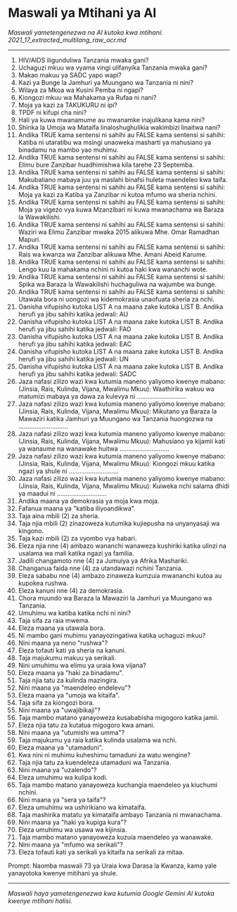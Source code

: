 # Maswali ya Mtihani ya AI
*Maswali yametengenezwa na AI kutoka kwa mtihani: 2021_17_extracted_multilang_raw_ocr.md*

---

1.  HIV/AIDS iligunduliwa Tanzania mwaka gani?
2.  Uchaguzi mkuu wa vyama vingi ulifanyika Tanzania mwaka gani?
3.  Makao makuu ya SADC yapo wapi?
4.  Kazi ya Bunge la Jamhuri ya Muungano wa Tanzania ni nini?
5.  Wilaya za Mkoa wa Kusini Pemba ni ngapi?
6.  Kiongozi mkuu wa Mahakama ya Rufaa ni nani?
7.  Moja ya kazi za TAKUKURU ni ipi?
8.  TPDF ni kifupi cha nini?
9.  Hali ya kuwa mwanamume au mwanamke inajulikana kama nini?
10. Shirika la Umoja wa Mataifa linaloshughulikia wakimbizi linaitwa nani?
11. Andika TRUE kama sentensi ni sahihi au FALSE kama sentensi si sahihi: Katiba ni utaratibu wa msingi unaoweka masharti ya mahusiano ya binadamu na mambo yao muhimu.
12. Andika TRUE kama sentensi ni sahihi au FALSE kama sentensi si sahihi: Elimu bure Zanzibar huadhimishwa kila tarehe 23 Septemba.
13. Andika TRUE kama sentensi ni sahihi au FALSE kama sentensi si sahihi: Makubaliano mabaya juu ya maslahi binafsi huleta maendeleo kwa taifa.
14. Andika TRUE kama sentensi ni sahihi au FALSE kama sentensi si sahihi: Moja ya kazi za Katiba ya Zanzibar ni kutoa mfumo wa sheria nchini.
15. Andika TRUE kama sentensi ni sahihi au FALSE kama sentensi si sahihi: Moja ya vigezo vya kuwa Mzanzibari ni kuwa mwanachama wa Baraza la Wawakilishi.
16. Andika TRUE kama sentensi ni sahihi au FALSE kama sentensi si sahihi: Waziri wa Elimu Zanzibar mwaka 2015 alikuwa Mhe. Omar Ramadhan Mapuri.
17. Andika TRUE kama sentensi ni sahihi au FALSE kama sentensi si sahihi: Rais wa kwanza wa Zanzibar alikuwa Mhe. Amani Abeid Karume.
18. Andika TRUE kama sentensi ni sahihi au FALSE kama sentensi si sahihi: Lengo kuu la mahakama nchini ni kutoa haki kwa wananchi wote.
19. Andika TRUE kama sentensi ni sahihi au FALSE kama sentensi si sahihi: Spika wa Baraza la Wawakilishi huchaguliwa na wajumbe wa bunge.
20. Andika TRUE kama sentensi ni sahihi au FALSE kama sentensi si sahihi: Utawala bora ni uongozi wa kidemokrasia unaofuata sheria za nchi.
21. Oanisha vifupisho kutoka LIST A na maana zake kutoka LIST B. Andika herufi ya jibu sahihi katika jedwali: AU
22. Oanisha vifupisho kutoka LIST A na maana zake kutoka LIST B. Andika herufi ya jibu sahihi katika jedwali: FAO
23. Oanisha vifupisho kutoka LIST A na maana zake kutoka LIST B. Andika herufi ya jibu sahihi katika jedwali: EAC
24. Oanisha vifupisho kutoka LIST A na maana zake kutoka LIST B. Andika herufi ya jibu sahihi katika jedwali: UN
25. Oanisha vifupisho kutoka LIST A na maana zake kutoka LIST B. Andika herufi ya jibu sahihi katika jedwali: SADC
26. Jaza nafasi zilizo wazi kwa kutumia maneno yaliyomo kwenye mabano: (Jinsia, Rais, Kulinda, Vijana, Mwalimu Mkuu): Waathirika wakuu wa matumizi mabaya ya dawa za kulevya ni ............................
27. Jaza nafasi zilizo wazi kwa kutumia maneno yaliyomo kwenye mabano: (Jinsia, Rais, Kulinda, Vijana, Mwalimu Mkuu): Mikutano ya Baraza la Mawaziri katika Jamhuri ya Muungano wa Tanzania huongozwa na ............................
28. Jaza nafasi zilizo wazi kwa kutumia maneno yaliyomo kwenye mabano: (Jinsia, Rais, Kulinda, Vijana, Mwalimu Mkuu): Mahusiano ya kijamii kati ya wanaume na wanawake huitwa ............................
29. Jaza nafasi zilizo wazi kwa kutumia maneno yaliyomo kwenye mabano: (Jinsia, Rais, Kulinda, Vijana, Mwalimu Mkuu): Kiongozi mkuu katika ngazi ya shule ni ............................
30. Jaza nafasi zilizo wazi kwa kutumia maneno yaliyomo kwenye mabano: (Jinsia, Rais, Kulinda, Vijana, Mwalimu Mkuu): Kuiweka nchi salama dhidi ya maadui ni ............................
31. Andika maana ya demokrasia ya moja kwa moja.
32. Fafanua maana ya "katiba iliyoandikwa".
33. Taja aina mbili (2) za sheria.
34. Taja njia mbili (2) zinazoweza kutumika kujiepusha na unyanyasaji wa kingono.
35. Taja kazi mbili (2) za vyombo vya habari.
36. Eleza njia nne (4) ambazo wananchi wanaweza kushiriki katika ulinzi na usalama wa mali katika ngazi ya familia.
37. Jadili changamoto nne (4) za Jumuiya ya Afrika Mashariki.
38. Changanua faida nne (4) za utandawazi nchini Tanzania.
39. Eleza sababu nne (4) ambazo zinaweza kumzuia mwananchi kutoa au kupokea rushwa.
40. Eleza kanuni nne (4) za demokrasia.
41. Chora muundo wa Baraza la Mawaziri la Jamhuri ya Muungano wa Tanzania.
42. Umuhimu wa katiba katika nchi ni nini?
43. Taja sifa za raia mwema.
44. Eleza maana ya utawala bora.
45. Ni mambo gani muhimu yanayozingatiwa katika uchaguzi mkuu?
46. Nini maana ya neno "rushwa"?
47. Eleza tofauti kati ya sheria na kanuni.
48. Taja majukumu makuu ya serikali.
49. Nini umuhimu wa elimu ya uraia kwa vijana?
50. Eleza maana ya "haki za binadamu".
51. Taja njia tatu za kulinda mazingira.
52. Nini maana ya "maendeleo endelevu"?
53. Eleza maana ya "umoja wa kitaifa".
54. Taja sifa za kiongozi bora.
55. Nini maana ya "uwajibikaji"?
56. Taja mambo matano yanayoweza kusababisha migogoro katika jamii.
57. Eleza njia tatu za kutatua migogoro kwa amani.
58. Nini maana ya "utumishi wa umma"?
59. Taja majukumu ya raia katika kulinda usalama wa nchi.
60. Eleza maana ya "utamaduni".
61. Kwa nini ni muhimu kuheshimu tamaduni za watu wengine?
62. Taja njia tatu za kuendeleza utamaduni wa Tanzania.
63. Nini maana ya "uzalendo"?
64. Eleza umuhimu wa kulipa kodi.
65. Taja mambo matano yanayoweza kuchangia maendeleo ya kiuchumi nchini.
66. Nini maana ya "sera ya taifa"?
67. Eleza umuhimu wa ushirikiano wa kimataifa.
68. Taja mashirika matatu ya kimataifa ambayo Tanzania ni mwanachama.
69. Nini maana ya "haki ya kupiga kura"?
70. Eleza umuhimu wa usawa wa kijinsia.
71. Taja mambo matano yanayoweza kuzuia maendeleo ya wanawake.
72. Nini maana ya "mfumo wa serikali"?
73. Eleza tofauti kati ya serikali ya kitaifa na serikali za mitaa.

Prompt: Naomba maswali 73 ya Uraia kwa Darasa la Kwanza, kama yale yanayotoka kwenye mitihani ya shule.

---
*Maswali haya yametengenezwa kwa kutumia Google Gemini AI kutoka kwenye mtihani halisi.*
